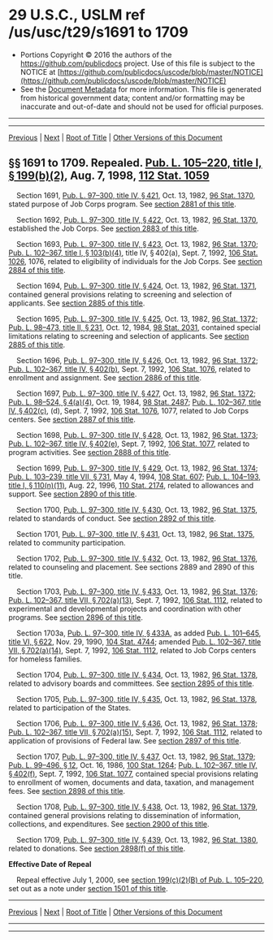 ---
---

# 29 U.S.C., USLM ref /us/usc/t29/s1691 to 1709

* Portions Copyright © 2016 the authors of the https://github.com/publicdocs project.
  Use of this file is subject to the NOTICE at [https://github.com/publicdocs/uscode/blob/master/NOTICE](https://github.com/publicdocs/uscode/blob/master/NOTICE)
* See the [Document Metadata](././../../../../../..//README.md) for more information.
  This file is generated from historical government data; content and/or formatting may be inaccurate and out-of-date and should not be used for official purposes.

----------
----------

[Previous](./../../../../../..//us/usc/t29/ch19/schIV/ptB/m__us_usc_t29_ch19_schIV_ptB.md) | [Next](./../../../../../..//us/usc/t29/ch19/schIV/ptC/m__us_usc_t29_ch19_schIV_ptC.md) | [Root of Title](./../../../../../../) | [Other Versions of this Document](https://publicdocs.github.io/go/links?ns=uslm&ref=%2Fus%2Fusc%2Ft29%2Fs1691+to+1709)

## §§ 1691 to 1709. Repealed. [Pub. L. 105–220, title I, § 199(b)(2)][/us/pl/105/220/s199/b/2], Aug. 7, 1998, [112 Stat. 1059][/us/stat/112/1059]

    Section 1691, [Pub. L. 97–300, title IV, § 421][/us/pl/97/300/s421], Oct. 13, 1982, [96 Stat. 1370][/us/stat/96/1370], stated purpose of Job Corps program. See [section 2881 of this title][/us/usc/t29/s2881].

    Section 1692, [Pub. L. 97–300, title IV, § 422][/us/pl/97/300/s422], Oct. 13, 1982, [96 Stat. 1370][/us/stat/96/1370], established the Job Corps. See [section 2883 of this title][/us/usc/t29/s2883].

    Section 1693, [Pub. L. 97–300, title IV, § 423][/us/pl/97/300/s423], Oct. 13, 1982, [96 Stat. 1370][/us/stat/96/1370]; [Pub. L. 102–367, title I, § 103(b)(4)][/us/pl/102/367/s103/b/4], title IV, § 402(a), Sept. 7, 1992, [106 Stat. 1026][/us/stat/106/1026], 1076, related to eligibility of individuals for the Job Corps. See [section 2884 of this title][/us/usc/t29/s2884].

    Section 1694, [Pub. L. 97–300, title IV, § 424][/us/pl/97/300/s424], Oct. 13, 1982, [96 Stat. 1371][/us/stat/96/1371], contained general provisions relating to screening and selection of applicants. See [section 2885 of this title][/us/usc/t29/s2885].

    Section 1695, [Pub. L. 97–300, title IV, § 425][/us/pl/97/300/s425], Oct. 13, 1982, [96 Stat. 1372][/us/stat/96/1372]; [Pub. L. 98–473, title II, § 231][/us/pl/98/473/s231], Oct. 12, 1984, [98 Stat. 2031][/us/stat/98/2031], contained special limitations relating to screening and selection of applicants. See [section 2885 of this title][/us/usc/t29/s2885].

    Section 1696, [Pub. L. 97–300, title IV, § 426][/us/pl/97/300/s426], Oct. 13, 1982, [96 Stat. 1372][/us/stat/96/1372]; [Pub. L. 102–367, title IV, § 402(b)][/us/pl/102/367/s402/b], Sept. 7, 1992, [106 Stat. 1076][/us/stat/106/1076], related to enrollment and assignment. See [section 2886 of this title][/us/usc/t29/s2886].

    Section 1697, [Pub. L. 97–300, title IV, § 427][/us/pl/97/300/s427], Oct. 13, 1982, [96 Stat. 1372][/us/stat/96/1372]; [Pub. L. 98–524, § 4(a)(4)][/us/pl/98/524/s4/a/4], Oct. 19, 1984, [98 Stat. 2487][/us/stat/98/2487]; [Pub. L. 102–367, title IV, § 402(c)][/us/pl/102/367/s402/c], (d), Sept. 7, 1992, [106 Stat. 1076][/us/stat/106/1076], 1077, related to Job Corps centers. See [section 2887 of this title][/us/usc/t29/s2887].

    Section 1698, [Pub. L. 97–300, title IV, § 428][/us/pl/97/300/s428], Oct. 13, 1982, [96 Stat. 1373][/us/stat/96/1373]; [Pub. L. 102–367, title IV, § 402(e)][/us/pl/102/367/s402/e], Sept. 7, 1992, [106 Stat. 1077][/us/stat/106/1077], related to program activities. See [section 2888 of this title][/us/usc/t29/s2888].

    Section 1699, [Pub. L. 97–300, title IV, § 429][/us/pl/97/300/s429], Oct. 13, 1982, [96 Stat. 1374][/us/stat/96/1374]; [Pub. L. 103–239, title VII, § 731][/us/pl/103/239/s731], May 4, 1994, [108 Stat. 607][/us/stat/108/607]; [Pub. L. 104–193, title I, § 110(n)(11)][/us/pl/104/193/s110/n/11], Aug. 22, 1996, [110 Stat. 2174][/us/stat/110/2174], related to allowances and support. See [section 2890 of this title][/us/usc/t29/s2890].

    Section 1700, [Pub. L. 97–300, title IV, § 430][/us/pl/97/300/s430], Oct. 13, 1982, [96 Stat. 1375][/us/stat/96/1375], related to standards of conduct. See [section 2892 of this title][/us/usc/t29/s2892].

    Section 1701, [Pub. L. 97–300, title IV, § 431][/us/pl/97/300/s431], Oct. 13, 1982, [96 Stat. 1375][/us/stat/96/1375], related to community participation.

    Section 1702, [Pub. L. 97–300, title IV, § 432][/us/pl/97/300/s432], Oct. 13, 1982, [96 Stat. 1376][/us/stat/96/1376], related to counseling and placement. See sections 2889 and 2890 of this title.

    Section 1703, [Pub. L. 97–300, title IV, § 433][/us/pl/97/300/s433], Oct. 13, 1982, [96 Stat. 1376][/us/stat/96/1376]; [Pub. L. 102–367, title VII, § 702(a)(13)][/us/pl/102/367/s702/a/13], Sept. 7, 1992, [106 Stat. 1112][/us/stat/106/1112], related to experimental and developmental projects and coordination with other programs. See [section 2896 of this title][/us/usc/t29/s2896].

    Section 1703a, [Pub. L. 97–300, title IV, § 433A][/us/pl/97/300/s433A], as added [Pub. L. 101–645, title VI, § 622][/us/pl/101/645/s622], Nov. 29, 1990, [104 Stat. 4744][/us/stat/104/4744]; amended [Pub. L. 102–367, title VII, § 702(a)(14)][/us/pl/102/367/s702/a/14], Sept. 7, 1992, [106 Stat. 1112][/us/stat/106/1112], related to Job Corps centers for homeless families.

    Section 1704, [Pub. L. 97–300, title IV, § 434][/us/pl/97/300/s434], Oct. 13, 1982, [96 Stat. 1378][/us/stat/96/1378], related to advisory boards and committees. See [section 2895 of this title][/us/usc/t29/s2895].

    Section 1705, [Pub. L. 97–300, title IV, § 435][/us/pl/97/300/s435], Oct. 13, 1982, [96 Stat. 1378][/us/stat/96/1378], related to participation of the States.

    Section 1706, [Pub. L. 97–300, title IV, § 436][/us/pl/97/300/s436], Oct. 13, 1982, [96 Stat. 1378][/us/stat/96/1378]; [Pub. L. 102–367, title VII, § 702(a)(15)][/us/pl/102/367/s702/a/15], Sept. 7, 1992, [106 Stat. 1112][/us/stat/106/1112], related to application of provisions of Federal law. See [section 2897 of this title][/us/usc/t29/s2897].

    Section 1707, [Pub. L. 97–300, title IV, § 437][/us/pl/97/300/s437], Oct. 13, 1982, [96 Stat. 1379][/us/stat/96/1379]; [Pub. L. 99–496, § 12][/us/pl/99/496/s12], Oct. 16, 1986, [100 Stat. 1264][/us/stat/100/1264]; [Pub. L. 102–367, title IV, § 402(f)][/us/pl/102/367/s402/f], Sept. 7, 1992, [106 Stat. 1077][/us/stat/106/1077], contained special provisions relating to enrollment of women, documents and data, taxation, and management fees. See [section 2898 of this title][/us/usc/t29/s2898].

    Section 1708, [Pub. L. 97–300, title IV, § 438][/us/pl/97/300/s438], Oct. 13, 1982, [96 Stat. 1379][/us/stat/96/1379], contained general provisions relating to dissemination of information, collections, and expenditures. See [section 2900 of this title][/us/usc/t29/s2900].

    Section 1709, [Pub. L. 97–300, title IV, § 439][/us/pl/97/300/s439], Oct. 13, 1982, [96 Stat. 1380][/us/stat/96/1380], related to donations. See [section 2898(f) of this title][/us/usc/t29/s2898/f].

 __Effective Date of Repeal__ 

    Repeal effective July 1, 2000, see [section 199(c)(2)(B) of Pub. L. 105–220][/us/pl/105/220/s199/c/2/B], set out as a note under [section 1501 of this title][/us/usc/t29/s1501].

----------

[Previous](./../../../../../..//us/usc/t29/ch19/schIV/ptB/m__us_usc_t29_ch19_schIV_ptB.md) | [Next](./../../../../../..//us/usc/t29/ch19/schIV/ptC/m__us_usc_t29_ch19_schIV_ptC.md) | [Root of Title](./../../../../../../) | [Other Versions of this Document](https://publicdocs.github.io/go/links?ns=uslm&ref=%2Fus%2Fusc%2Ft29%2Fs1691+to+1709)

----------
----------

[/us/pl/105/220/s199/b/2]: https://publicdocs.github.io/go/links?ns=uslm&ref=%2Fus%2Fpl%2F105%2F220%2Fs199%2Fb%2F2
[/us/stat/112/1059]: https://publicdocs.github.io/go/links?ns=uslm&ref=%2Fus%2Fstat%2F112%2F1059
[/us/pl/97/300/s421]: https://publicdocs.github.io/go/links?ns=uslm&ref=%2Fus%2Fpl%2F97%2F300%2Fs421
[/us/stat/96/1370]: https://publicdocs.github.io/go/links?ns=uslm&ref=%2Fus%2Fstat%2F96%2F1370
[/us/usc/t29/s2881]: https://publicdocs.github.io/go/links?ns=uslm&ref=%2Fus%2Fusc%2Ft29%2Fs2881
[/us/pl/97/300/s422]: https://publicdocs.github.io/go/links?ns=uslm&ref=%2Fus%2Fpl%2F97%2F300%2Fs422
[/us/stat/96/1370]: https://publicdocs.github.io/go/links?ns=uslm&ref=%2Fus%2Fstat%2F96%2F1370
[/us/usc/t29/s2883]: https://publicdocs.github.io/go/links?ns=uslm&ref=%2Fus%2Fusc%2Ft29%2Fs2883
[/us/pl/97/300/s423]: https://publicdocs.github.io/go/links?ns=uslm&ref=%2Fus%2Fpl%2F97%2F300%2Fs423
[/us/stat/96/1370]: https://publicdocs.github.io/go/links?ns=uslm&ref=%2Fus%2Fstat%2F96%2F1370
[/us/pl/102/367/s103/b/4]: https://publicdocs.github.io/go/links?ns=uslm&ref=%2Fus%2Fpl%2F102%2F367%2Fs103%2Fb%2F4
[/us/stat/106/1026]: https://publicdocs.github.io/go/links?ns=uslm&ref=%2Fus%2Fstat%2F106%2F1026
[/us/usc/t29/s2884]: https://publicdocs.github.io/go/links?ns=uslm&ref=%2Fus%2Fusc%2Ft29%2Fs2884
[/us/pl/97/300/s424]: https://publicdocs.github.io/go/links?ns=uslm&ref=%2Fus%2Fpl%2F97%2F300%2Fs424
[/us/stat/96/1371]: https://publicdocs.github.io/go/links?ns=uslm&ref=%2Fus%2Fstat%2F96%2F1371
[/us/usc/t29/s2885]: https://publicdocs.github.io/go/links?ns=uslm&ref=%2Fus%2Fusc%2Ft29%2Fs2885
[/us/pl/97/300/s425]: https://publicdocs.github.io/go/links?ns=uslm&ref=%2Fus%2Fpl%2F97%2F300%2Fs425
[/us/stat/96/1372]: https://publicdocs.github.io/go/links?ns=uslm&ref=%2Fus%2Fstat%2F96%2F1372
[/us/pl/98/473/s231]: https://publicdocs.github.io/go/links?ns=uslm&ref=%2Fus%2Fpl%2F98%2F473%2Fs231
[/us/stat/98/2031]: https://publicdocs.github.io/go/links?ns=uslm&ref=%2Fus%2Fstat%2F98%2F2031
[/us/usc/t29/s2885]: https://publicdocs.github.io/go/links?ns=uslm&ref=%2Fus%2Fusc%2Ft29%2Fs2885
[/us/pl/97/300/s426]: https://publicdocs.github.io/go/links?ns=uslm&ref=%2Fus%2Fpl%2F97%2F300%2Fs426
[/us/stat/96/1372]: https://publicdocs.github.io/go/links?ns=uslm&ref=%2Fus%2Fstat%2F96%2F1372
[/us/pl/102/367/s402/b]: https://publicdocs.github.io/go/links?ns=uslm&ref=%2Fus%2Fpl%2F102%2F367%2Fs402%2Fb
[/us/stat/106/1076]: https://publicdocs.github.io/go/links?ns=uslm&ref=%2Fus%2Fstat%2F106%2F1076
[/us/usc/t29/s2886]: https://publicdocs.github.io/go/links?ns=uslm&ref=%2Fus%2Fusc%2Ft29%2Fs2886
[/us/pl/97/300/s427]: https://publicdocs.github.io/go/links?ns=uslm&ref=%2Fus%2Fpl%2F97%2F300%2Fs427
[/us/stat/96/1372]: https://publicdocs.github.io/go/links?ns=uslm&ref=%2Fus%2Fstat%2F96%2F1372
[/us/pl/98/524/s4/a/4]: https://publicdocs.github.io/go/links?ns=uslm&ref=%2Fus%2Fpl%2F98%2F524%2Fs4%2Fa%2F4
[/us/stat/98/2487]: https://publicdocs.github.io/go/links?ns=uslm&ref=%2Fus%2Fstat%2F98%2F2487
[/us/pl/102/367/s402/c]: https://publicdocs.github.io/go/links?ns=uslm&ref=%2Fus%2Fpl%2F102%2F367%2Fs402%2Fc
[/us/stat/106/1076]: https://publicdocs.github.io/go/links?ns=uslm&ref=%2Fus%2Fstat%2F106%2F1076
[/us/usc/t29/s2887]: https://publicdocs.github.io/go/links?ns=uslm&ref=%2Fus%2Fusc%2Ft29%2Fs2887
[/us/pl/97/300/s428]: https://publicdocs.github.io/go/links?ns=uslm&ref=%2Fus%2Fpl%2F97%2F300%2Fs428
[/us/stat/96/1373]: https://publicdocs.github.io/go/links?ns=uslm&ref=%2Fus%2Fstat%2F96%2F1373
[/us/pl/102/367/s402/e]: https://publicdocs.github.io/go/links?ns=uslm&ref=%2Fus%2Fpl%2F102%2F367%2Fs402%2Fe
[/us/stat/106/1077]: https://publicdocs.github.io/go/links?ns=uslm&ref=%2Fus%2Fstat%2F106%2F1077
[/us/usc/t29/s2888]: https://publicdocs.github.io/go/links?ns=uslm&ref=%2Fus%2Fusc%2Ft29%2Fs2888
[/us/pl/97/300/s429]: https://publicdocs.github.io/go/links?ns=uslm&ref=%2Fus%2Fpl%2F97%2F300%2Fs429
[/us/stat/96/1374]: https://publicdocs.github.io/go/links?ns=uslm&ref=%2Fus%2Fstat%2F96%2F1374
[/us/pl/103/239/s731]: https://publicdocs.github.io/go/links?ns=uslm&ref=%2Fus%2Fpl%2F103%2F239%2Fs731
[/us/stat/108/607]: https://publicdocs.github.io/go/links?ns=uslm&ref=%2Fus%2Fstat%2F108%2F607
[/us/pl/104/193/s110/n/11]: https://publicdocs.github.io/go/links?ns=uslm&ref=%2Fus%2Fpl%2F104%2F193%2Fs110%2Fn%2F11
[/us/stat/110/2174]: https://publicdocs.github.io/go/links?ns=uslm&ref=%2Fus%2Fstat%2F110%2F2174
[/us/usc/t29/s2890]: https://publicdocs.github.io/go/links?ns=uslm&ref=%2Fus%2Fusc%2Ft29%2Fs2890
[/us/pl/97/300/s430]: https://publicdocs.github.io/go/links?ns=uslm&ref=%2Fus%2Fpl%2F97%2F300%2Fs430
[/us/stat/96/1375]: https://publicdocs.github.io/go/links?ns=uslm&ref=%2Fus%2Fstat%2F96%2F1375
[/us/usc/t29/s2892]: https://publicdocs.github.io/go/links?ns=uslm&ref=%2Fus%2Fusc%2Ft29%2Fs2892
[/us/pl/97/300/s431]: https://publicdocs.github.io/go/links?ns=uslm&ref=%2Fus%2Fpl%2F97%2F300%2Fs431
[/us/stat/96/1375]: https://publicdocs.github.io/go/links?ns=uslm&ref=%2Fus%2Fstat%2F96%2F1375
[/us/pl/97/300/s432]: https://publicdocs.github.io/go/links?ns=uslm&ref=%2Fus%2Fpl%2F97%2F300%2Fs432
[/us/stat/96/1376]: https://publicdocs.github.io/go/links?ns=uslm&ref=%2Fus%2Fstat%2F96%2F1376
[/us/pl/97/300/s433]: https://publicdocs.github.io/go/links?ns=uslm&ref=%2Fus%2Fpl%2F97%2F300%2Fs433
[/us/stat/96/1376]: https://publicdocs.github.io/go/links?ns=uslm&ref=%2Fus%2Fstat%2F96%2F1376
[/us/pl/102/367/s702/a/13]: https://publicdocs.github.io/go/links?ns=uslm&ref=%2Fus%2Fpl%2F102%2F367%2Fs702%2Fa%2F13
[/us/stat/106/1112]: https://publicdocs.github.io/go/links?ns=uslm&ref=%2Fus%2Fstat%2F106%2F1112
[/us/usc/t29/s2896]: https://publicdocs.github.io/go/links?ns=uslm&ref=%2Fus%2Fusc%2Ft29%2Fs2896
[/us/pl/97/300/s433A]: https://publicdocs.github.io/go/links?ns=uslm&ref=%2Fus%2Fpl%2F97%2F300%2Fs433A
[/us/pl/101/645/s622]: https://publicdocs.github.io/go/links?ns=uslm&ref=%2Fus%2Fpl%2F101%2F645%2Fs622
[/us/stat/104/4744]: https://publicdocs.github.io/go/links?ns=uslm&ref=%2Fus%2Fstat%2F104%2F4744
[/us/pl/102/367/s702/a/14]: https://publicdocs.github.io/go/links?ns=uslm&ref=%2Fus%2Fpl%2F102%2F367%2Fs702%2Fa%2F14
[/us/stat/106/1112]: https://publicdocs.github.io/go/links?ns=uslm&ref=%2Fus%2Fstat%2F106%2F1112
[/us/pl/97/300/s434]: https://publicdocs.github.io/go/links?ns=uslm&ref=%2Fus%2Fpl%2F97%2F300%2Fs434
[/us/stat/96/1378]: https://publicdocs.github.io/go/links?ns=uslm&ref=%2Fus%2Fstat%2F96%2F1378
[/us/usc/t29/s2895]: https://publicdocs.github.io/go/links?ns=uslm&ref=%2Fus%2Fusc%2Ft29%2Fs2895
[/us/pl/97/300/s435]: https://publicdocs.github.io/go/links?ns=uslm&ref=%2Fus%2Fpl%2F97%2F300%2Fs435
[/us/stat/96/1378]: https://publicdocs.github.io/go/links?ns=uslm&ref=%2Fus%2Fstat%2F96%2F1378
[/us/pl/97/300/s436]: https://publicdocs.github.io/go/links?ns=uslm&ref=%2Fus%2Fpl%2F97%2F300%2Fs436
[/us/stat/96/1378]: https://publicdocs.github.io/go/links?ns=uslm&ref=%2Fus%2Fstat%2F96%2F1378
[/us/pl/102/367/s702/a/15]: https://publicdocs.github.io/go/links?ns=uslm&ref=%2Fus%2Fpl%2F102%2F367%2Fs702%2Fa%2F15
[/us/stat/106/1112]: https://publicdocs.github.io/go/links?ns=uslm&ref=%2Fus%2Fstat%2F106%2F1112
[/us/usc/t29/s2897]: https://publicdocs.github.io/go/links?ns=uslm&ref=%2Fus%2Fusc%2Ft29%2Fs2897
[/us/pl/97/300/s437]: https://publicdocs.github.io/go/links?ns=uslm&ref=%2Fus%2Fpl%2F97%2F300%2Fs437
[/us/stat/96/1379]: https://publicdocs.github.io/go/links?ns=uslm&ref=%2Fus%2Fstat%2F96%2F1379
[/us/pl/99/496/s12]: https://publicdocs.github.io/go/links?ns=uslm&ref=%2Fus%2Fpl%2F99%2F496%2Fs12
[/us/stat/100/1264]: https://publicdocs.github.io/go/links?ns=uslm&ref=%2Fus%2Fstat%2F100%2F1264
[/us/pl/102/367/s402/f]: https://publicdocs.github.io/go/links?ns=uslm&ref=%2Fus%2Fpl%2F102%2F367%2Fs402%2Ff
[/us/stat/106/1077]: https://publicdocs.github.io/go/links?ns=uslm&ref=%2Fus%2Fstat%2F106%2F1077
[/us/usc/t29/s2898]: https://publicdocs.github.io/go/links?ns=uslm&ref=%2Fus%2Fusc%2Ft29%2Fs2898
[/us/pl/97/300/s438]: https://publicdocs.github.io/go/links?ns=uslm&ref=%2Fus%2Fpl%2F97%2F300%2Fs438
[/us/stat/96/1379]: https://publicdocs.github.io/go/links?ns=uslm&ref=%2Fus%2Fstat%2F96%2F1379
[/us/usc/t29/s2900]: https://publicdocs.github.io/go/links?ns=uslm&ref=%2Fus%2Fusc%2Ft29%2Fs2900
[/us/pl/97/300/s439]: https://publicdocs.github.io/go/links?ns=uslm&ref=%2Fus%2Fpl%2F97%2F300%2Fs439
[/us/stat/96/1380]: https://publicdocs.github.io/go/links?ns=uslm&ref=%2Fus%2Fstat%2F96%2F1380
[/us/usc/t29/s2898/f]: https://publicdocs.github.io/go/links?ns=uslm&ref=%2Fus%2Fusc%2Ft29%2Fs2898%2Ff
[/us/pl/105/220/s199/c/2/B]: https://publicdocs.github.io/go/links?ns=uslm&ref=%2Fus%2Fpl%2F105%2F220%2Fs199%2Fc%2F2%2FB
[/us/usc/t29/s1501]: https://publicdocs.github.io/go/links?ns=uslm&ref=%2Fus%2Fusc%2Ft29%2Fs1501



